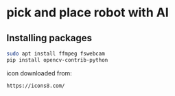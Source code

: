 # pick and place robot with AI

## Installing packages

```bash
sudo apt install ffmpeg fswebcam
pip install opencv-contrib-python
```

icon downloaded from:
``` bash
https://icons8.com/
```